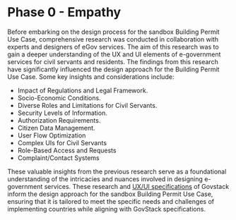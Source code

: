 # Phase 0 - Empathy

Before embarking on the design process for the sandbox Building Permit Use Case, comprehensive research was conducted in collaboration with experts and designers of eGov services. The aim of this research was to gain a deeper understanding of the UX and UI elements of e-government services for civil servants and residents. The findings from this research have significantly influenced the design approach for the Building Permit Use Case. Some key insights and considerations include:

* Impact of Regulations and Legal Framework.
* Socio-Economic Conditions.
* Diverse Roles and Limitations for Civil Servants.
* Security Levels of Information.
* Authorization Requirements.
* Citizen Data Management.
* User Flow Optimization
* Complex UIs for Civil Servants
* Role-Based Access and Requests
* Complaint/Contact Systems

These valuable insights from the previous research serve as a foundational understanding of the intricacies and nuances involved in designing e-government services. These research and [UX/UI specifications](https://govstack.gitbook.io/bb-ux) of Govstack inform the design approach for the sandbox Building Permit Use Case, ensuring that it is tailored to meet the specific needs and challenges of implementing countries while aligning with GovStack specifications.
